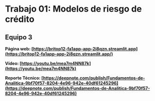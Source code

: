 
# Trabajo 01: Modelos de riesgo de crédito

## Equipo 3

**Página web: [https://britop12-fa1app-app-2i8qzn.streamlit.app](https://britop12-fa1app-app-2i8qzn.streamlit.app/)**

**Vídeo: [https://youtu.be/mea7m4NN87k](https://youtu.be/mea7m4NN87k)**

**Reporte Técnico: [https://deepnote.com/publish/Fundamentos-de-Analitica-9bf70f57-8204-4e96-942e-40df61245296](https://deepnote.com/publish/Fundamentos-de-Analitica-9bf70f57-8204-4e96-942e-40df61245296)**
